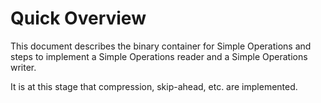 # Quick Overview

This document describes the binary container for Simple Operations and steps
to implement a Simple Operations reader and a Simple Operations writer.

It is at this stage that compression, skip-ahead, etc. are implemented.

